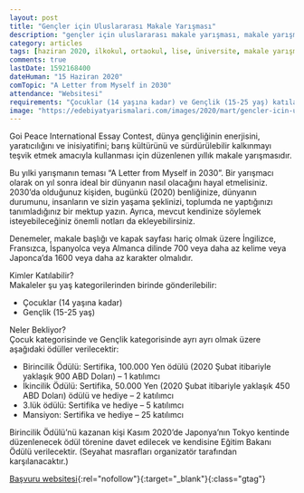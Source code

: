 ```yaml
---
layout: post
title: "Gençler için Uluslararası Makale Yarışması"
description: "gençler için uluslararası makale yarışması, makale yarışmaları 2020"
category: articles
tags: [haziran 2020, ilkokul, ortaokul, lise, üniversite, makale yarışması]
comments: true
lastDate: 1592168400    
dateHuman: "15 Haziran 2020"
comTopic: "A Letter from Myself in 2030"
attendance: "Websitesi"
requirements: "Çocuklar (14 yaşına kadar) ve Gençlik (15-25 yaş) katılabilir"
image: "https://edebiyatyarismalari.com/images/2020/mart/gencler-icin-uluslararasi-makale-yarismasi.jpg "
---
```


Goi Peace International Essay Contest, dünya gençliğinin enerjisini, yaratıcılığını ve inisiyatifini; barış kültürünü ve sürdürülebilir kalkınmayı teşvik etmek amacıyla kullanması için düzenlenen yıllık makale yarışmasıdır.  

Bu yılki yarışmanın teması “A Letter from Myself in 2030”. Bir yarışmacı olarak on yıl sonra ideal bir dünyanın nasıl olacağını hayal etmelisiniz. 2030’da olduğunuz kişiden, bugünkü (2020) benliğinize, dünyanın durumunu, insanların ve sizin yaşama şeklinizi, toplumda ne yaptığınızı tanımladığınız bir mektup yazın. Ayrıca, mevcut kendinize söylemek isteyebileceğiniz önemli notları da ekleyebilirsiniz.  

Denemeler, makale başlığı ve kapak sayfası hariç olmak üzere İngilizce, Fransızca, İspanyolca veya Almanca dilinde 700 veya daha az kelime veya Japonca’da 1600 veya daha az karakter olmalıdır.  

Kimler Katılabilir?  
Makaleler şu yaş kategorilerinden birinde gönderilebilir:  
- Çocuklar (14 yaşına kadar)  
- Gençlik (15-25 yaş)  

Neler Bekliyor?  
Çocuk kategorisinde ve Gençlik kategorisinde ayrı ayrı olmak üzere aşağıdaki ödüller verilecektir:  
- Birincilik Ödülü: Sertifika, 100.000 Yen ödülü (2020 Şubat itibariyle yaklaşık 900 ABD Doları) – 1 katılımcı  
- İkincilik Ödülü: Sertifika, 50.000 Yen (2020 Şubat itibariyle yaklaşık 450 ABD Doları) ödülü ve hediye –  2 katılımcı  
- 3.lük ödülü: Sertifika ve hediye – 5 katılımcı
- Mansiyon: Sertifika ve hediye – 25 katılımcı

Birincilik Ödülü’nü kazanan kişi Kasım 2020’de Japonya’nın Tokyo kentinde düzenlenecek ödül törenine davet edilecek ve kendisine Eğitim Bakanı Ödülü verilecektir. (Seyahat masrafları organizatör tarafından karşılanacaktır.)

[Başvuru websitesi](https://www.goipeace.or.jp/en/work/essay-contest/?ref=edebiyatyarismalari.com){:rel="nofollow"}{:target="_blank"}{:class="gtag"}
